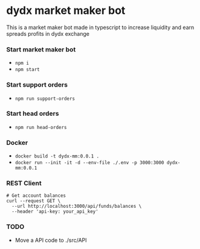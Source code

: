 # dydx market maker bot

This is a market maker bot made in typescript to increase liquidity and earn spreads profits in dydx exchange

### Start market maker bot

- `npm i`
- `npm start`

### Start support orders

- `npm run support-orders`

### Start head orders

- `npm run head-orders`


### Docker

- `docker build -t dydx-mm:0.0.1 .`
- `docker run --init -it -d --env-file ./.env -p 3000:3000 dydx-mm:0.0.1`

### REST Client

```
# Get account balances
curl --request GET \
  --url http://localhost:3000/api/funds/balances \
  --header 'api-key: your_api_key'
```

### TODO

 - Move a API code to ./src/API